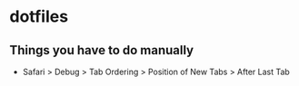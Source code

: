 # dotfiles

## Things you have to do manually

- Safari > Debug > Tab Ordering > Position of New Tabs > After Last Tab